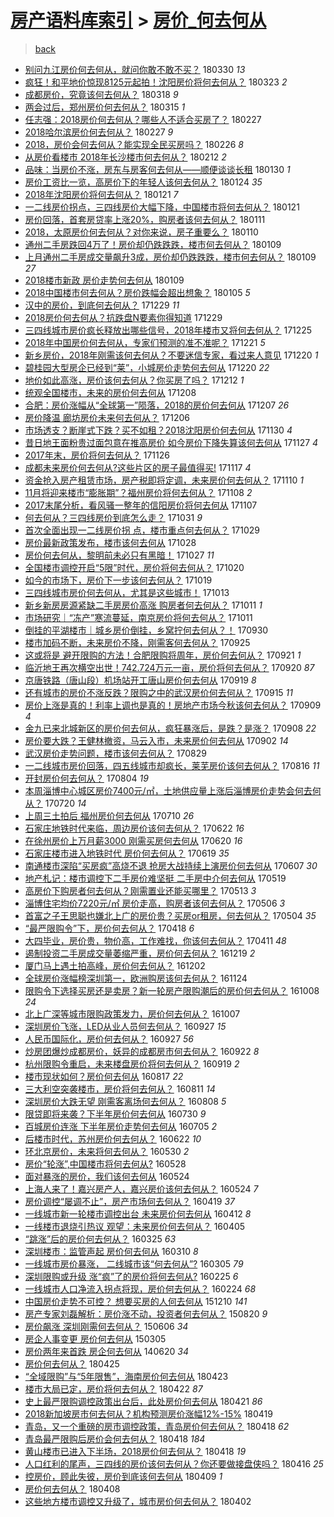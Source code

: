 [房产语料库索引](../../README.md)  > [房价_何去何从](房价_何去何从.md)
====
> [back](../README.md)

- [别问九江房价何去何从，就问你敢不敢不买？](http://jkwz.applinzi.com/ittc/7086287663160362000.html#%E5%88%AB%E9%97%AE%E4%B9%9D%E6%B1%9F%E6%88%BF%E4%BB%B7%E4%BD%95%E5%8E%BB%E4%BD%95%E4%BB%8E%EF%BC%8C%E5%B0%B1%E9%97%AE%E4%BD%A0%E6%95%A2%E4%B8%8D%E6%95%A2%E4%B8%8D%E4%B9%B0%EF%BC%9F) 180330 *13* 
- [疯狂！和平地价惊现8125元起拍！沈阳房价将何去何从？](http://jkwz.applinzi.com/ittc/7083707865414239242.html#%E7%96%AF%E7%8B%82%EF%BC%81%E5%92%8C%E5%B9%B3%E5%9C%B0%E4%BB%B7%E6%83%8A%E7%8E%B08125%E5%85%83%E8%B5%B7%E6%8B%8D%EF%BC%81%E6%B2%88%E9%98%B3%E6%88%BF%E4%BB%B7%E5%B0%86%E4%BD%95%E5%8E%BB%E4%BD%95%E4%BB%8E%EF%BC%9F) 180323 *2* 
- [成都房价，究竟该何去何从？](http://jkwz.applinzi.com/ittc/7081918301276210187.html#%E6%88%90%E9%83%BD%E6%88%BF%E4%BB%B7%EF%BC%8C%E7%A9%B6%E7%AB%9F%E8%AF%A5%E4%BD%95%E5%8E%BB%E4%BD%95%E4%BB%8E%EF%BC%9F) 180318 *9* 
- [两会过后，郑州房价何去何从？](http://jkwz.applinzi.com/ittc/7080848287584486417.html#%E4%B8%A4%E4%BC%9A%E8%BF%87%E5%90%8E%EF%BC%8C%E9%83%91%E5%B7%9E%E6%88%BF%E4%BB%B7%E4%BD%95%E5%8E%BB%E4%BD%95%E4%BB%8E%EF%BC%9F) 180315 *1* 
- [任志强：2018房价何去何从？哪些人不适合买房了？](http://jkwz.applinzi.com/ittc/7074793104924476427.html#%E4%BB%BB%E5%BF%97%E5%BC%BA%EF%BC%9A2018%E6%88%BF%E4%BB%B7%E4%BD%95%E5%8E%BB%E4%BD%95%E4%BB%8E%EF%BC%9F%E5%93%AA%E4%BA%9B%E4%BA%BA%E4%B8%8D%E9%80%82%E5%90%88%E4%B9%B0%E6%88%BF%E4%BA%86%EF%BC%9F) 180227  
- [2018哈尔滨房价何去何从？](http://jkwz.applinzi.com/ittc/7074701751481795590.html#2018%E5%93%88%E5%B0%94%E6%BB%A8%E6%88%BF%E4%BB%B7%E4%BD%95%E5%8E%BB%E4%BD%95%E4%BB%8E%EF%BC%9F) 180227 *9* 
- [2018，房价会何去何从？能实现全民买房吗？](http://jkwz.applinzi.com/ittc/7074301446340477963.html#2018%EF%BC%8C%E6%88%BF%E4%BB%B7%E4%BC%9A%E4%BD%95%E5%8E%BB%E4%BD%95%E4%BB%8E%EF%BC%9F%E8%83%BD%E5%AE%9E%E7%8E%B0%E5%85%A8%E6%B0%91%E4%B9%B0%E6%88%BF%E5%90%97%EF%BC%9F) 180226 *8* 
- [从房价看楼市 2018年长沙楼市何去何从？](http://jkwz.applinzi.com/ittc/7069249874900288529.html#%E4%BB%8E%E6%88%BF%E4%BB%B7%E7%9C%8B%E6%A5%BC%E5%B8%82+2018%E5%B9%B4%E9%95%BF%E6%B2%99%E6%A5%BC%E5%B8%82%E4%BD%95%E5%8E%BB%E4%BD%95%E4%BB%8E%EF%BC%9F) 180212 *2* 
- [品味：当房价不涨，房东与房客何去何从——顺便谈谈长租](http://jkwz.applinzi.com/ittc/7064280493594248208.html#%E5%93%81%E5%91%B3%EF%BC%9A%E5%BD%93%E6%88%BF%E4%BB%B7%E4%B8%8D%E6%B6%A8%EF%BC%8C%E6%88%BF%E4%B8%9C%E4%B8%8E%E6%88%BF%E5%AE%A2%E4%BD%95%E5%8E%BB%E4%BD%95%E4%BB%8E%E2%80%94%E2%80%94%E9%A1%BA%E4%BE%BF%E8%B0%88%E8%B0%88%E9%95%BF%E7%A7%9F) 180130 *1* 
- [房价工资比一览，高房价下的年轻人该何去何从？](http://jkwz.applinzi.com/ittc/7062201372038923281.html#%E6%88%BF%E4%BB%B7%E5%B7%A5%E8%B5%84%E6%AF%94%E4%B8%80%E8%A7%88%EF%BC%8C%E9%AB%98%E6%88%BF%E4%BB%B7%E4%B8%8B%E7%9A%84%E5%B9%B4%E8%BD%BB%E4%BA%BA%E8%AF%A5%E4%BD%95%E5%8E%BB%E4%BD%95%E4%BB%8E%EF%BC%9F) 180124 *35* 
- [2018年沈阳房价将何去何从？](http://jkwz.applinzi.com/ittc/7061046979046409222.html#2018%E5%B9%B4%E6%B2%88%E9%98%B3%E6%88%BF%E4%BB%B7%E5%B0%86%E4%BD%95%E5%8E%BB%E4%BD%95%E4%BB%8E%EF%BC%9F) 180121 *7* 
- [一二线房价拐点，三四线房价大幅下降，中国楼市将何去何从？](http://jkwz.applinzi.com/ittc/7060966189323256838.html#%E4%B8%80%E4%BA%8C%E7%BA%BF%E6%88%BF%E4%BB%B7%E6%8B%90%E7%82%B9%EF%BC%8C%E4%B8%89%E5%9B%9B%E7%BA%BF%E6%88%BF%E4%BB%B7%E5%A4%A7%E5%B9%85%E4%B8%8B%E9%99%8D%EF%BC%8C%E4%B8%AD%E5%9B%BD%E6%A5%BC%E5%B8%82%E5%B0%86%E4%BD%95%E5%8E%BB%E4%BD%95%E4%BB%8E%EF%BC%9F) 180121  
- [房价回落，首套房贷率上涨20%，购房者该何去何从？](http://jkwz.applinzi.com/ittc/7056921836611175435.html#%E6%88%BF%E4%BB%B7%E5%9B%9E%E8%90%BD%EF%BC%8C%E9%A6%96%E5%A5%97%E6%88%BF%E8%B4%B7%E7%8E%87%E4%B8%8A%E6%B6%A820%25%EF%BC%8C%E8%B4%AD%E6%88%BF%E8%80%85%E8%AF%A5%E4%BD%95%E5%8E%BB%E4%BD%95%E4%BB%8E%EF%BC%9F) 180111  
- [2018，太原房价何去何从？对你来说，房子重要么？](http://jkwz.applinzi.com/ittc/7056990311551599622.html#2018%EF%BC%8C%E5%A4%AA%E5%8E%9F%E6%88%BF%E4%BB%B7%E4%BD%95%E5%8E%BB%E4%BD%95%E4%BB%8E%EF%BC%9F%E5%AF%B9%E4%BD%A0%E6%9D%A5%E8%AF%B4%EF%BC%8C%E6%88%BF%E5%AD%90%E9%87%8D%E8%A6%81%E4%B9%88%EF%BC%9F) 180110  
- [通州二手房跌回4万了！房价却仍跌跌跌，楼市何去何从？](http://jkwz.applinzi.com/ittc/7056630731172742151.html#%E9%80%9A%E5%B7%9E%E4%BA%8C%E6%89%8B%E6%88%BF%E8%B7%8C%E5%9B%9E4%E4%B8%87%E4%BA%86%EF%BC%81%E6%88%BF%E4%BB%B7%E5%8D%B4%E4%BB%8D%E8%B7%8C%E8%B7%8C%E8%B7%8C%EF%BC%8C%E6%A5%BC%E5%B8%82%E4%BD%95%E5%8E%BB%E4%BD%95%E4%BB%8E%EF%BC%9F) 180109  
- [上月通州二手房成交量飙升3成，房价却仍跌跌跌，楼市何去何从？](http://jkwz.applinzi.com/ittc/7056522237727736843.html#%E4%B8%8A%E6%9C%88%E9%80%9A%E5%B7%9E%E4%BA%8C%E6%89%8B%E6%88%BF%E6%88%90%E4%BA%A4%E9%87%8F%E9%A3%99%E5%8D%873%E6%88%90%EF%BC%8C%E6%88%BF%E4%BB%B7%E5%8D%B4%E4%BB%8D%E8%B7%8C%E8%B7%8C%E8%B7%8C%EF%BC%8C%E6%A5%BC%E5%B8%82%E4%BD%95%E5%8E%BB%E4%BD%95%E4%BB%8E%EF%BC%9F) 180109 *27* 
- [2018楼市新政 房价走势何去何从](http://jkwz.applinzi.com/ittc/7056514349881885702.html#2018%E6%A5%BC%E5%B8%82%E6%96%B0%E6%94%BF+%E6%88%BF%E4%BB%B7%E8%B5%B0%E5%8A%BF%E4%BD%95%E5%8E%BB%E4%BD%95%E4%BB%8E) 180109  
- [2018中国楼市何去何从？房价跌幅会超出想象？](http://jkwz.applinzi.com/ittc/7055088564377748491.html#2018%E4%B8%AD%E5%9B%BD%E6%A5%BC%E5%B8%82%E4%BD%95%E5%8E%BB%E4%BD%95%E4%BB%8E%EF%BC%9F%E6%88%BF%E4%BB%B7%E8%B7%8C%E5%B9%85%E4%BC%9A%E8%B6%85%E5%87%BA%E6%83%B3%E8%B1%A1%EF%BC%9F) 180105 *5* 
- [汉中的房价，到底何去何从？](http://jkwz.applinzi.com/ittc/7052547071427478544.html#%E6%B1%89%E4%B8%AD%E7%9A%84%E6%88%BF%E4%BB%B7%EF%BC%8C%E5%88%B0%E5%BA%95%E4%BD%95%E5%8E%BB%E4%BD%95%E4%BB%8E%EF%BC%9F) 171229 *11* 
- [2018房价何去何从？抗跌盘N要素你得知道](http://jkwz.applinzi.com/ittc/7052535124996916240.html#2018%E6%88%BF%E4%BB%B7%E4%BD%95%E5%8E%BB%E4%BD%95%E4%BB%8E%EF%BC%9F%E6%8A%97%E8%B7%8C%E7%9B%98N%E8%A6%81%E7%B4%A0%E4%BD%A0%E5%BE%97%E7%9F%A5%E9%81%93) 171229  
- [三四线城市房价疯长释放出哪些信号，2018年楼市又将何去何从？](http://jkwz.applinzi.com/ittc/7051123553456358417.html#%E4%B8%89%E5%9B%9B%E7%BA%BF%E5%9F%8E%E5%B8%82%E6%88%BF%E4%BB%B7%E7%96%AF%E9%95%BF%E9%87%8A%E6%94%BE%E5%87%BA%E5%93%AA%E4%BA%9B%E4%BF%A1%E5%8F%B7%EF%BC%8C2018%E5%B9%B4%E6%A5%BC%E5%B8%82%E5%8F%88%E5%B0%86%E4%BD%95%E5%8E%BB%E4%BD%95%E4%BB%8E%EF%BC%9F) 171225  
- [2018年中国房价何去何从，专家们预测的准不准呢？](http://jkwz.applinzi.com/ittc/7049633452813452304.html#2018%E5%B9%B4%E4%B8%AD%E5%9B%BD%E6%88%BF%E4%BB%B7%E4%BD%95%E5%8E%BB%E4%BD%95%E4%BB%8E%EF%BC%8C%E4%B8%93%E5%AE%B6%E4%BB%AC%E9%A2%84%E6%B5%8B%E7%9A%84%E5%87%86%E4%B8%8D%E5%87%86%E5%91%A2%EF%BC%9F) 171221 *5* 
- [新乡房价，2018年刚需该何去何从？不要迷信专家，看过来人意见](http://jkwz.applinzi.com/ittc/7049194103143662608.html#%E6%96%B0%E4%B9%A1%E6%88%BF%E4%BB%B7%EF%BC%8C2018%E5%B9%B4%E5%88%9A%E9%9C%80%E8%AF%A5%E4%BD%95%E5%8E%BB%E4%BD%95%E4%BB%8E%EF%BC%9F%E4%B8%8D%E8%A6%81%E8%BF%B7%E4%BF%A1%E4%B8%93%E5%AE%B6%EF%BC%8C%E7%9C%8B%E8%BF%87%E6%9D%A5%E4%BA%BA%E6%84%8F%E8%A7%81) 171220 *1* 
- [碧桂园大型房企已经到“莱”，小城房价走势何去何从](http://jkwz.applinzi.com/ittc/7049069646882276369.html#%E7%A2%A7%E6%A1%82%E5%9B%AD%E5%A4%A7%E5%9E%8B%E6%88%BF%E4%BC%81%E5%B7%B2%E7%BB%8F%E5%88%B0%E2%80%9C%E8%8E%B1%E2%80%9D%EF%BC%8C%E5%B0%8F%E5%9F%8E%E6%88%BF%E4%BB%B7%E8%B5%B0%E5%8A%BF%E4%BD%95%E5%8E%BB%E4%BD%95%E4%BB%8E) 171220 *22* 
- [地价如此高涨，房价该何去何从？你买房了吗？](http://jkwz.applinzi.com/ittc/7046151708562949136.html#%E5%9C%B0%E4%BB%B7%E5%A6%82%E6%AD%A4%E9%AB%98%E6%B6%A8%EF%BC%8C%E6%88%BF%E4%BB%B7%E8%AF%A5%E4%BD%95%E5%8E%BB%E4%BD%95%E4%BB%8E%EF%BC%9F%E4%BD%A0%E4%B9%B0%E6%88%BF%E4%BA%86%E5%90%97%EF%BC%9F) 171212 *1* 
- [统观全国楼市，未来的房价何去何从](http://jkwz.applinzi.com/ittc/7044636411062387729.html#%E7%BB%9F%E8%A7%82%E5%85%A8%E5%9B%BD%E6%A5%BC%E5%B8%82%EF%BC%8C%E6%9C%AA%E6%9D%A5%E7%9A%84%E6%88%BF%E4%BB%B7%E4%BD%95%E5%8E%BB%E4%BD%95%E4%BB%8E) 171208  
- [合肥：房价涨幅从“全球第一”陨落，2018的房价何去何从](http://jkwz.applinzi.com/ittc/7044338206902846480.html#%E5%90%88%E8%82%A5%EF%BC%9A%E6%88%BF%E4%BB%B7%E6%B6%A8%E5%B9%85%E4%BB%8E%E2%80%9C%E5%85%A8%E7%90%83%E7%AC%AC%E4%B8%80%E2%80%9D%E9%99%A8%E8%90%BD%EF%BC%8C2018%E7%9A%84%E6%88%BF%E4%BB%B7%E4%BD%95%E5%8E%BB%E4%BD%95%E4%BB%8E) 171207 *26* 
- [房价降温  廊坊房价未来何去何从？](http://jkwz.applinzi.com/ittc/7043917343279809553.html#%E6%88%BF%E4%BB%B7%E9%99%8D%E6%B8%A9++%E5%BB%8A%E5%9D%8A%E6%88%BF%E4%BB%B7%E6%9C%AA%E6%9D%A5%E4%BD%95%E5%8E%BB%E4%BD%95%E4%BB%8E%EF%BC%9F) 171206  
- [市场透支？断崖式下跌？买不如租？2018沈阳房价何去何从](http://jkwz.applinzi.com/ittc/7041654623612437520.html#%E5%B8%82%E5%9C%BA%E9%80%8F%E6%94%AF%EF%BC%9F%E6%96%AD%E5%B4%96%E5%BC%8F%E4%B8%8B%E8%B7%8C%EF%BC%9F%E4%B9%B0%E4%B8%8D%E5%A6%82%E7%A7%9F%EF%BC%9F2018%E6%B2%88%E9%98%B3%E6%88%BF%E4%BB%B7%E4%BD%95%E5%8E%BB%E4%BD%95%E4%BB%8E) 171130 *4* 
- [昔日地王面粉贵过面包意在推高房价 如今房价下降失算该何去何从](http://jkwz.applinzi.com/ittc/7040680835190096913.html#%E6%98%94%E6%97%A5%E5%9C%B0%E7%8E%8B%E9%9D%A2%E7%B2%89%E8%B4%B5%E8%BF%87%E9%9D%A2%E5%8C%85%E6%84%8F%E5%9C%A8%E6%8E%A8%E9%AB%98%E6%88%BF%E4%BB%B7+%E5%A6%82%E4%BB%8A%E6%88%BF%E4%BB%B7%E4%B8%8B%E9%99%8D%E5%A4%B1%E7%AE%97%E8%AF%A5%E4%BD%95%E5%8E%BB%E4%BD%95%E4%BB%8E) 171127 *4* 
- [2017年末，房价将何去何从？](http://jkwz.applinzi.com/ittc/7040322453602042897.html#2017%E5%B9%B4%E6%9C%AB%EF%BC%8C%E6%88%BF%E4%BB%B7%E5%B0%86%E4%BD%95%E5%8E%BB%E4%BD%95%E4%BB%8E%EF%BC%9F) 171126  
- [成都未来房价何去何从?这些片区的房子最值得买!](http://jkwz.applinzi.com/ittc/7036894807836853265.html#%E6%88%90%E9%83%BD%E6%9C%AA%E6%9D%A5%E6%88%BF%E4%BB%B7%E4%BD%95%E5%8E%BB%E4%BD%95%E4%BB%8E%3F%E8%BF%99%E4%BA%9B%E7%89%87%E5%8C%BA%E7%9A%84%E6%88%BF%E5%AD%90%E6%9C%80%E5%80%BC%E5%BE%97%E4%B9%B0%21) 171117 *4* 
- [资金抢入房产租赁市场，房产税即将定调，未来房价何去何从？](http://jkwz.applinzi.com/ittc/7034348239963292689.html#%E8%B5%84%E9%87%91%E6%8A%A2%E5%85%A5%E6%88%BF%E4%BA%A7%E7%A7%9F%E8%B5%81%E5%B8%82%E5%9C%BA%EF%BC%8C%E6%88%BF%E4%BA%A7%E7%A8%8E%E5%8D%B3%E5%B0%86%E5%AE%9A%E8%B0%83%EF%BC%8C%E6%9C%AA%E6%9D%A5%E6%88%BF%E4%BB%B7%E4%BD%95%E5%8E%BB%E4%BD%95%E4%BB%8E%EF%BC%9F) 171110 *1* 
- [11月将迎来楼市“膨胀期”？福州房价将何去何从？](http://jkwz.applinzi.com/ittc/7033614711067771920.html#11%E6%9C%88%E5%B0%86%E8%BF%8E%E6%9D%A5%E6%A5%BC%E5%B8%82%E2%80%9C%E8%86%A8%E8%83%80%E6%9C%9F%E2%80%9D%EF%BC%9F%E7%A6%8F%E5%B7%9E%E6%88%BF%E4%BB%B7%E5%B0%86%E4%BD%95%E5%8E%BB%E4%BD%95%E4%BB%8E%EF%BC%9F) 171108 *2* 
- [2017末尾分析，看风骚一整年的信阳房价将何去何从](http://jkwz.applinzi.com/ittc/7032888411600454672.html#2017%E6%9C%AB%E5%B0%BE%E5%88%86%E6%9E%90%EF%BC%8C%E7%9C%8B%E9%A3%8E%E9%AA%9A%E4%B8%80%E6%95%B4%E5%B9%B4%E7%9A%84%E4%BF%A1%E9%98%B3%E6%88%BF%E4%BB%B7%E5%B0%86%E4%BD%95%E5%8E%BB%E4%BD%95%E4%BB%8E) 171107  
- [何去何从？三四线房价到底怎么走？](http://jkwz.applinzi.com/ittc/7030576175754249233.html#%E4%BD%95%E5%8E%BB%E4%BD%95%E4%BB%8E%EF%BC%9F%E4%B8%89%E5%9B%9B%E7%BA%BF%E6%88%BF%E4%BB%B7%E5%88%B0%E5%BA%95%E6%80%8E%E4%B9%88%E8%B5%B0%EF%BC%9F) 171031 *9* 
- [首次全面出现一二线房价拐 点，楼市重点何去何从？](http://jkwz.applinzi.com/ittc/7029497412039738384.html#%E9%A6%96%E6%AC%A1%E5%85%A8%E9%9D%A2%E5%87%BA%E7%8E%B0%E4%B8%80%E4%BA%8C%E7%BA%BF%E6%88%BF%E4%BB%B7%E6%8B%90+%E7%82%B9%EF%BC%8C%E6%A5%BC%E5%B8%82%E9%87%8D%E7%82%B9%E4%BD%95%E5%8E%BB%E4%BD%95%E4%BB%8E%EF%BC%9F) 171029  
- [房价最新政策发布，楼市该何去何从](http://jkwz.applinzi.com/ittc/7027949321746646032.html#%E6%88%BF%E4%BB%B7%E6%9C%80%E6%96%B0%E6%94%BF%E7%AD%96%E5%8F%91%E5%B8%83%EF%BC%8C%E6%A5%BC%E5%B8%82%E8%AF%A5%E4%BD%95%E5%8E%BB%E4%BD%95%E4%BB%8E) 171028  
- [房价何去何从，黎明前未必只有黑暗！](http://jkwz.applinzi.com/ittc/7028826446917796880.html#%E6%88%BF%E4%BB%B7%E4%BD%95%E5%8E%BB%E4%BD%95%E4%BB%8E%EF%BC%8C%E9%BB%8E%E6%98%8E%E5%89%8D%E6%9C%AA%E5%BF%85%E5%8F%AA%E6%9C%89%E9%BB%91%E6%9A%97%EF%BC%81) 171027 *11* 
- [全国楼市调控开启“5限”时代，房价将何去何从？](http://jkwz.applinzi.com/ittc/7026511650620965904.html#%E5%85%A8%E5%9B%BD%E6%A5%BC%E5%B8%82%E8%B0%83%E6%8E%A7%E5%BC%80%E5%90%AF%E2%80%9C5%E9%99%90%E2%80%9D%E6%97%B6%E4%BB%A3%EF%BC%8C%E6%88%BF%E4%BB%B7%E5%B0%86%E4%BD%95%E5%8E%BB%E4%BD%95%E4%BB%8E%EF%BC%9F) 171020  
- [如今的市场下，房价下一步该何去何从？](http://jkwz.applinzi.com/ittc/7026148155039679504.html#%E5%A6%82%E4%BB%8A%E7%9A%84%E5%B8%82%E5%9C%BA%E4%B8%8B%EF%BC%8C%E6%88%BF%E4%BB%B7%E4%B8%8B%E4%B8%80%E6%AD%A5%E8%AF%A5%E4%BD%95%E5%8E%BB%E4%BD%95%E4%BB%8E%EF%BC%9F) 171019  
- [三四线城市房价何去何从，尤其是这些城市！](http://jkwz.applinzi.com/ittc/7023924893681452048.html#%E4%B8%89%E5%9B%9B%E7%BA%BF%E5%9F%8E%E5%B8%82%E6%88%BF%E4%BB%B7%E4%BD%95%E5%8E%BB%E4%BD%95%E4%BB%8E%EF%BC%8C%E5%B0%A4%E5%85%B6%E6%98%AF%E8%BF%99%E4%BA%9B%E5%9F%8E%E5%B8%82%EF%BC%81) 171013  
- [新乡新房房源紧缺二手房房价高涨 购房者何去何从？](http://jkwz.applinzi.com/ittc/7023181097452700689.html#%E6%96%B0%E4%B9%A1%E6%96%B0%E6%88%BF%E6%88%BF%E6%BA%90%E7%B4%A7%E7%BC%BA%E4%BA%8C%E6%89%8B%E6%88%BF%E6%88%BF%E4%BB%B7%E9%AB%98%E6%B6%A8+%E8%B4%AD%E6%88%BF%E8%80%85%E4%BD%95%E5%8E%BB%E4%BD%95%E4%BB%8E%EF%BC%9F) 171011 *1* 
- [市场研究｜“冻产”寒流蔓延，南京房价将何去何从？](http://jkwz.applinzi.com/ittc/7023124315950810129.html#%E5%B8%82%E5%9C%BA%E7%A0%94%E7%A9%B6%EF%BD%9C%E2%80%9C%E5%86%BB%E4%BA%A7%E2%80%9D%E5%AF%92%E6%B5%81%E8%94%93%E5%BB%B6%EF%BC%8C%E5%8D%97%E4%BA%AC%E6%88%BF%E4%BB%B7%E5%B0%86%E4%BD%95%E5%8E%BB%E4%BD%95%E4%BB%8E%EF%BC%9F) 171011  
- [倒挂的平湖楼市｜城乡房价倒挂，乡窝拧何去何从？！](http://jkwz.applinzi.com/ittc/7018791003736245265.html#%E5%80%92%E6%8C%82%E7%9A%84%E5%B9%B3%E6%B9%96%E6%A5%BC%E5%B8%82%EF%BD%9C%E5%9F%8E%E4%B9%A1%E6%88%BF%E4%BB%B7%E5%80%92%E6%8C%82%EF%BC%8C%E4%B9%A1%E7%AA%9D%E6%8B%A7%E4%BD%95%E5%8E%BB%E4%BD%95%E4%BB%8E%EF%BC%9F%EF%BC%81) 170930  
- [楼市加码不断，未来房价不降，刚需客何去何从？](http://jkwz.applinzi.com/ittc/7017256917544731665.html#%E6%A5%BC%E5%B8%82%E5%8A%A0%E7%A0%81%E4%B8%8D%E6%96%AD%EF%BC%8C%E6%9C%AA%E6%9D%A5%E6%88%BF%E4%BB%B7%E4%B8%8D%E9%99%8D%EF%BC%8C%E5%88%9A%E9%9C%80%E5%AE%A2%E4%BD%95%E5%8E%BB%E4%BD%95%E4%BB%8E%EF%BC%9F) 170925  
- [这或将是 避开限购的方法！合肥限购将周年，房价何去何从？](http://jkwz.applinzi.com/ittc/7015819186025268240.html#%E8%BF%99%E6%88%96%E5%B0%86%E6%98%AF+%E9%81%BF%E5%BC%80%E9%99%90%E8%B4%AD%E7%9A%84%E6%96%B9%E6%B3%95%EF%BC%81%E5%90%88%E8%82%A5%E9%99%90%E8%B4%AD%E5%B0%86%E5%91%A8%E5%B9%B4%EF%BC%8C%E6%88%BF%E4%BB%B7%E4%BD%95%E5%8E%BB%E4%BD%95%E4%BB%8E%EF%BC%9F) 170921 *1* 
- [临沂地王再次横空出世！742.724万元一亩，房价将何去何从？](http://jkwz.applinzi.com/ittc/7015132946330289169.html#%E4%B8%B4%E6%B2%82%E5%9C%B0%E7%8E%8B%E5%86%8D%E6%AC%A1%E6%A8%AA%E7%A9%BA%E5%87%BA%E4%B8%96%EF%BC%81742.724%E4%B8%87%E5%85%83%E4%B8%80%E4%BA%A9%EF%BC%8C%E6%88%BF%E4%BB%B7%E5%B0%86%E4%BD%95%E5%8E%BB%E4%BD%95%E4%BB%8E%EF%BC%9F) 170920 *87* 
- [京唐铁路（唐山段）机场站开工唐山房价何去何从](http://jkwz.applinzi.com/ittc/7015093883355268113.html#%E4%BA%AC%E5%94%90%E9%93%81%E8%B7%AF%EF%BC%88%E5%94%90%E5%B1%B1%E6%AE%B5%EF%BC%89%E6%9C%BA%E5%9C%BA%E7%AB%99%E5%BC%80%E5%B7%A5%E5%94%90%E5%B1%B1%E6%88%BF%E4%BB%B7%E4%BD%95%E5%8E%BB%E4%BD%95%E4%BB%8E) 170919 *8* 
- [还有城市的房价不涨反跌？限购之中的武汉房价何去何从？](http://jkwz.applinzi.com/ittc/7012479969807303696.html#%E8%BF%98%E6%9C%89%E5%9F%8E%E5%B8%82%E7%9A%84%E6%88%BF%E4%BB%B7%E4%B8%8D%E6%B6%A8%E5%8F%8D%E8%B7%8C%EF%BC%9F%E9%99%90%E8%B4%AD%E4%B9%8B%E4%B8%AD%E7%9A%84%E6%AD%A6%E6%B1%89%E6%88%BF%E4%BB%B7%E4%BD%95%E5%8E%BB%E4%BD%95%E4%BB%8E%EF%BC%9F) 170915 *11* 
- [房价上涨是真的！利率上调也是真的！房地产市场今秋该何去何从？](http://jkwz.applinzi.com/ittc/7011225505360266000.html#%E6%88%BF%E4%BB%B7%E4%B8%8A%E6%B6%A8%E6%98%AF%E7%9C%9F%E7%9A%84%EF%BC%81%E5%88%A9%E7%8E%87%E4%B8%8A%E8%B0%83%E4%B9%9F%E6%98%AF%E7%9C%9F%E7%9A%84%EF%BC%81%E6%88%BF%E5%9C%B0%E4%BA%A7%E5%B8%82%E5%9C%BA%E4%BB%8A%E7%A7%8B%E8%AF%A5%E4%BD%95%E5%8E%BB%E4%BD%95%E4%BB%8E%EF%BC%9F) 170909 *4* 
- [金九已来北城新区的房价何去何从，疯狂暴涨后，是跌？是涨？](http://jkwz.applinzi.com/ittc/7011010227737199633.html#%E9%87%91%E4%B9%9D%E5%B7%B2%E6%9D%A5%E5%8C%97%E5%9F%8E%E6%96%B0%E5%8C%BA%E7%9A%84%E6%88%BF%E4%BB%B7%E4%BD%95%E5%8E%BB%E4%BD%95%E4%BB%8E%EF%BC%8C%E7%96%AF%E7%8B%82%E6%9A%B4%E6%B6%A8%E5%90%8E%EF%BC%8C%E6%98%AF%E8%B7%8C%EF%BC%9F%E6%98%AF%E6%B6%A8%EF%BC%9F) 170908 *22* 
- [房价要大跌？王健林撤资，马云入市，未来房价何去何从](http://jkwz.applinzi.com/ittc/7008717438517249040.html#%E6%88%BF%E4%BB%B7%E8%A6%81%E5%A4%A7%E8%B7%8C%EF%BC%9F%E7%8E%8B%E5%81%A5%E6%9E%97%E6%92%A4%E8%B5%84%EF%BC%8C%E9%A9%AC%E4%BA%91%E5%85%A5%E5%B8%82%EF%BC%8C%E6%9C%AA%E6%9D%A5%E6%88%BF%E4%BB%B7%E4%BD%95%E5%8E%BB%E4%BD%95%E4%BB%8E) 170902 *14* 
- [武汉房价走势问题，楼市该何去何从？](http://jkwz.applinzi.com/ittc/7007191232663782417.html#%E6%AD%A6%E6%B1%89%E6%88%BF%E4%BB%B7%E8%B5%B0%E5%8A%BF%E9%97%AE%E9%A2%98%EF%BC%8C%E6%A5%BC%E5%B8%82%E8%AF%A5%E4%BD%95%E5%8E%BB%E4%BD%95%E4%BB%8E%EF%BC%9F) 170829  
- [一二线城市房价回落，四五线城市却疯长，莱芜房价该何去何从？](http://jkwz.applinzi.com/ittc/7002441189918508048.html#%E4%B8%80%E4%BA%8C%E7%BA%BF%E5%9F%8E%E5%B8%82%E6%88%BF%E4%BB%B7%E5%9B%9E%E8%90%BD%EF%BC%8C%E5%9B%9B%E4%BA%94%E7%BA%BF%E5%9F%8E%E5%B8%82%E5%8D%B4%E7%96%AF%E9%95%BF%EF%BC%8C%E8%8E%B1%E8%8A%9C%E6%88%BF%E4%BB%B7%E8%AF%A5%E4%BD%95%E5%8E%BB%E4%BD%95%E4%BB%8E%EF%BC%9F) 170816 *11* 
- [开封房价何去何从？](http://jkwz.applinzi.com/ittc/6997927206058460177.html#%E5%BC%80%E5%B0%81%E6%88%BF%E4%BB%B7%E4%BD%95%E5%8E%BB%E4%BD%95%E4%BB%8E%EF%BC%9F) 170804 *19* 
- [本周淄博中心城区房价7400元/㎡，土地供应量上涨后淄博房价走势会何去何从？](http://jkwz.applinzi.com/ittc/6992440570323403792.html#%E6%9C%AC%E5%91%A8%E6%B7%84%E5%8D%9A%E4%B8%AD%E5%BF%83%E5%9F%8E%E5%8C%BA%E6%88%BF%E4%BB%B77400%E5%85%83%2F%E3%8E%A1%EF%BC%8C%E5%9C%9F%E5%9C%B0%E4%BE%9B%E5%BA%94%E9%87%8F%E4%B8%8A%E6%B6%A8%E5%90%8E%E6%B7%84%E5%8D%9A%E6%88%BF%E4%BB%B7%E8%B5%B0%E5%8A%BF%E4%BC%9A%E4%BD%95%E5%8E%BB%E4%BD%95%E4%BB%8E%EF%BC%9F) 170720 *14* 
- [上周三土拍后 福州房价何去何从](http://jkwz.applinzi.com/ittc/6988460910937900048.html#%E4%B8%8A%E5%91%A8%E4%B8%89%E5%9C%9F%E6%8B%8D%E5%90%8E+%E7%A6%8F%E5%B7%9E%E6%88%BF%E4%BB%B7%E4%BD%95%E5%8E%BB%E4%BD%95%E4%BB%8E) 170710 *26* 
- [石家庄地铁时代来临，周边房价该何去何从？](http://jkwz.applinzi.com/ittc/6981920379151844357.html#%E7%9F%B3%E5%AE%B6%E5%BA%84%E5%9C%B0%E9%93%81%E6%97%B6%E4%BB%A3%E6%9D%A5%E4%B8%B4%EF%BC%8C%E5%91%A8%E8%BE%B9%E6%88%BF%E4%BB%B7%E8%AF%A5%E4%BD%95%E5%8E%BB%E4%BD%95%E4%BB%8E%EF%BC%9F) 170622 *16* 
- [在徐州房价上万月薪3000 刚需买房何去何从](http://jkwz.applinzi.com/ittc/6981212073110275077.html#%E5%9C%A8%E5%BE%90%E5%B7%9E%E6%88%BF%E4%BB%B7%E4%B8%8A%E4%B8%87%E6%9C%88%E8%96%AA3000+%E5%88%9A%E9%9C%80%E4%B9%B0%E6%88%BF%E4%BD%95%E5%8E%BB%E4%BD%95%E4%BB%8E) 170620 *16* 
- [石家庄楼市进入地铁时代 房价何去何从？](http://jkwz.applinzi.com/ittc/6980826685908714500.html#%E7%9F%B3%E5%AE%B6%E5%BA%84%E6%A5%BC%E5%B8%82%E8%BF%9B%E5%85%A5%E5%9C%B0%E9%93%81%E6%97%B6%E4%BB%A3+%E6%88%BF%E4%BB%B7%E4%BD%95%E5%8E%BB%E4%BD%95%E4%BB%8E%EF%BC%9F) 170619 *35* 
- [南通楼市深陷“买房疯”高烧不退 抢房大战持续上演房价何去何从](http://jkwz.applinzi.com/ittc/6976470583356163076.html#%E5%8D%97%E9%80%9A%E6%A5%BC%E5%B8%82%E6%B7%B1%E9%99%B7%E2%80%9C%E4%B9%B0%E6%88%BF%E7%96%AF%E2%80%9D%E9%AB%98%E7%83%A7%E4%B8%8D%E9%80%80+%E6%8A%A2%E6%88%BF%E5%A4%A7%E6%88%98%E6%8C%81%E7%BB%AD%E4%B8%8A%E6%BC%94%E6%88%BF%E4%BB%B7%E4%BD%95%E5%8E%BB%E4%BD%95%E4%BB%8E) 170607 *30* 
- [地产札记：楼市调控下二手房价难坚挺 二手房中介何去何从](http://jkwz.applinzi.com/ittc/6969338689929872388.html#%E5%9C%B0%E4%BA%A7%E6%9C%AD%E8%AE%B0%EF%BC%9A%E6%A5%BC%E5%B8%82%E8%B0%83%E6%8E%A7%E4%B8%8B%E4%BA%8C%E6%89%8B%E6%88%BF%E4%BB%B7%E9%9A%BE%E5%9D%9A%E6%8C%BA+%E4%BA%8C%E6%89%8B%E6%88%BF%E4%B8%AD%E4%BB%8B%E4%BD%95%E5%8E%BB%E4%BD%95%E4%BB%8E) 170519  
- [高房价下购房者何去何从？刚需置业还能买哪里？](http://jkwz.applinzi.com/ittc/6967046868637844484.html#%E9%AB%98%E6%88%BF%E4%BB%B7%E4%B8%8B%E8%B4%AD%E6%88%BF%E8%80%85%E4%BD%95%E5%8E%BB%E4%BD%95%E4%BB%8E%EF%BC%9F%E5%88%9A%E9%9C%80%E7%BD%AE%E4%B8%9A%E8%BF%98%E8%83%BD%E4%B9%B0%E5%93%AA%E9%87%8C%EF%BC%9F) 170513 *3* 
- [淄博住宅均价7220元/㎡ 房价走高，购房者该何去何从？](http://jkwz.applinzi.com/ittc/6964598391865607172.html#%E6%B7%84%E5%8D%9A%E4%BD%8F%E5%AE%85%E5%9D%87%E4%BB%B77220%E5%85%83%2F%E3%8E%A1+%E6%88%BF%E4%BB%B7%E8%B5%B0%E9%AB%98%EF%BC%8C%E8%B4%AD%E6%88%BF%E8%80%85%E8%AF%A5%E4%BD%95%E5%8E%BB%E4%BD%95%E4%BB%8E%EF%BC%9F) 170506 *3* 
- [首富之子王思聪也嫌北上广的房价贵？买房or租房，何去何从？](http://jkwz.applinzi.com/ittc/6963884041857139716.html#%E9%A6%96%E5%AF%8C%E4%B9%8B%E5%AD%90%E7%8E%8B%E6%80%9D%E8%81%AA%E4%B9%9F%E5%AB%8C%E5%8C%97%E4%B8%8A%E5%B9%BF%E7%9A%84%E6%88%BF%E4%BB%B7%E8%B4%B5%EF%BC%9F%E4%B9%B0%E6%88%BFor%E7%A7%9F%E6%88%BF%EF%BC%8C%E4%BD%95%E5%8E%BB%E4%BD%95%E4%BB%8E%EF%BC%9F) 170504 *35* 
- [“最严限购令”下，房价何去何从？](http://jkwz.applinzi.com/ittc/6957923329209009156.html#%E2%80%9C%E6%9C%80%E4%B8%A5%E9%99%90%E8%B4%AD%E4%BB%A4%E2%80%9D%E4%B8%8B%EF%BC%8C%E6%88%BF%E4%BB%B7%E4%BD%95%E5%8E%BB%E4%BD%95%E4%BB%8E%EF%BC%9F) 170418 *6* 
- [大四毕业，房价贵，物价高，工作难找，你该何去何从？](http://jkwz.applinzi.com/ittc/6955188818641683461.html#%E5%A4%A7%E5%9B%9B%E6%AF%95%E4%B8%9A%EF%BC%8C%E6%88%BF%E4%BB%B7%E8%B4%B5%EF%BC%8C%E7%89%A9%E4%BB%B7%E9%AB%98%EF%BC%8C%E5%B7%A5%E4%BD%9C%E9%9A%BE%E6%89%BE%EF%BC%8C%E4%BD%A0%E8%AF%A5%E4%BD%95%E5%8E%BB%E4%BD%95%E4%BB%8E%EF%BC%9F) 170411 *48* 
- [遏制投资二手房成交量萎缩严重，房价何去何从？](http://jkwz.applinzi.com/ittc/6913332062538171397.html#%E9%81%8F%E5%88%B6%E6%8A%95%E8%B5%84%E4%BA%8C%E6%89%8B%E6%88%BF%E6%88%90%E4%BA%A4%E9%87%8F%E8%90%8E%E7%BC%A9%E4%B8%A5%E9%87%8D%EF%BC%8C%E6%88%BF%E4%BB%B7%E4%BD%95%E5%8E%BB%E4%BD%95%E4%BB%8E%EF%BC%9F) 161219 *2* 
- [厦门马上遇土拍高峰，房价何去何从？](http://jkwz.applinzi.com/ittc/6906987702636774404.html#%E5%8E%A6%E9%97%A8%E9%A9%AC%E4%B8%8A%E9%81%87%E5%9C%9F%E6%8B%8D%E9%AB%98%E5%B3%B0%EF%BC%8C%E6%88%BF%E4%BB%B7%E4%BD%95%E5%8E%BB%E4%BD%95%E4%BB%8E%EF%BC%9F) 161202  
- [全球房价涨幅榜深圳第一，欧洲购房该何去何从？](http://jkwz.applinzi.com/ittc/6904112030780228612.html#%E5%85%A8%E7%90%83%E6%88%BF%E4%BB%B7%E6%B6%A8%E5%B9%85%E6%A6%9C%E6%B7%B1%E5%9C%B3%E7%AC%AC%E4%B8%80%EF%BC%8C%E6%AC%A7%E6%B4%B2%E8%B4%AD%E6%88%BF%E8%AF%A5%E4%BD%95%E5%8E%BB%E4%BD%95%E4%BB%8E%EF%BC%9F) 161124  
- [限购令下选择买房还是卖房？新一轮房产限购潮后的房价何去何从？](http://jkwz.applinzi.com/ittc/6886632660687913988.html#%E9%99%90%E8%B4%AD%E4%BB%A4%E4%B8%8B%E9%80%89%E6%8B%A9%E4%B9%B0%E6%88%BF%E8%BF%98%E6%98%AF%E5%8D%96%E6%88%BF%EF%BC%9F%E6%96%B0%E4%B8%80%E8%BD%AE%E6%88%BF%E4%BA%A7%E9%99%90%E8%B4%AD%E6%BD%AE%E5%90%8E%E7%9A%84%E6%88%BF%E4%BB%B7%E4%BD%95%E5%8E%BB%E4%BD%95%E4%BB%8E%EF%BC%9F) 161008 *24* 
- [北上广深等城市限购政策发力，房价何去何从？](http://jkwz.applinzi.com/ittc/6886060406891611141.html#%E5%8C%97%E4%B8%8A%E5%B9%BF%E6%B7%B1%E7%AD%89%E5%9F%8E%E5%B8%82%E9%99%90%E8%B4%AD%E6%94%BF%E7%AD%96%E5%8F%91%E5%8A%9B%EF%BC%8C%E6%88%BF%E4%BB%B7%E4%BD%95%E5%8E%BB%E4%BD%95%E4%BB%8E%EF%BC%9F) 161007  
- [深圳房价飞涨，LED从业人员何去何从？](http://jkwz.applinzi.com/ittc/6882587380682327045.html#%E6%B7%B1%E5%9C%B3%E6%88%BF%E4%BB%B7%E9%A3%9E%E6%B6%A8%EF%BC%8CLED%E4%BB%8E%E4%B8%9A%E4%BA%BA%E5%91%98%E4%BD%95%E5%8E%BB%E4%BD%95%E4%BB%8E%EF%BC%9F) 160927 *15* 
- [人民币国际化，房价何去何从？](http://jkwz.applinzi.com/ittc/6882464608564020229.html#%E4%BA%BA%E6%B0%91%E5%B8%81%E5%9B%BD%E9%99%85%E5%8C%96%EF%BC%8C%E6%88%BF%E4%BB%B7%E4%BD%95%E5%8E%BB%E4%BD%95%E4%BB%8E%EF%BC%9F) 160927 *56* 
- [炒房团爆炒成都房价，妖异的成都房市何去何从？](http://jkwz.applinzi.com/ittc/6880808635625636869.html#%E7%82%92%E6%88%BF%E5%9B%A2%E7%88%86%E7%82%92%E6%88%90%E9%83%BD%E6%88%BF%E4%BB%B7%EF%BC%8C%E5%A6%96%E5%BC%82%E7%9A%84%E6%88%90%E9%83%BD%E6%88%BF%E5%B8%82%E4%BD%95%E5%8E%BB%E4%BD%95%E4%BB%8E%EF%BC%9F) 160922 *8* 
- [杭州限购令重启，未来楼盘房价将何去何从？](http://jkwz.applinzi.com/ittc/6879631761616667652.html#%E6%9D%AD%E5%B7%9E%E9%99%90%E8%B4%AD%E4%BB%A4%E9%87%8D%E5%90%AF%EF%BC%8C%E6%9C%AA%E6%9D%A5%E6%A5%BC%E7%9B%98%E6%88%BF%E4%BB%B7%E5%B0%86%E4%BD%95%E5%8E%BB%E4%BD%95%E4%BB%8E%EF%BC%9F) 160919 *2* 
- [楼市现状如何？房价何去何从](http://jkwz.applinzi.com/ittc/6867320175472411653.html#%E6%A5%BC%E5%B8%82%E7%8E%B0%E7%8A%B6%E5%A6%82%E4%BD%95%EF%BC%9F%E6%88%BF%E4%BB%B7%E4%BD%95%E5%8E%BB%E4%BD%95%E4%BB%8E) 160817 *22* 
- [三大利空突袭楼市，房价将何去何从？](http://jkwz.applinzi.com/ittc/6865156327801881604.html#%E4%B8%89%E5%A4%A7%E5%88%A9%E7%A9%BA%E7%AA%81%E8%A2%AD%E6%A5%BC%E5%B8%82%EF%BC%8C%E6%88%BF%E4%BB%B7%E5%B0%86%E4%BD%95%E5%8E%BB%E4%BD%95%E4%BB%8E%EF%BC%9F) 160811 *14* 
- [深圳房价大跌无望 刚需客离场何去何从？](http://jkwz.applinzi.com/ittc/6864048708861297668.html#%E6%B7%B1%E5%9C%B3%E6%88%BF%E4%BB%B7%E5%A4%A7%E8%B7%8C%E6%97%A0%E6%9C%9B+%E5%88%9A%E9%9C%80%E5%AE%A2%E7%A6%BB%E5%9C%BA%E4%BD%95%E5%8E%BB%E4%BD%95%E4%BB%8E%EF%BC%9F) 160808 *5* 
- [限贷即将来袭？下半年房价何去何从](http://jkwz.applinzi.com/ittc/6860609140224951301.html#%E9%99%90%E8%B4%B7%E5%8D%B3%E5%B0%86%E6%9D%A5%E8%A2%AD%EF%BC%9F%E4%B8%8B%E5%8D%8A%E5%B9%B4%E6%88%BF%E4%BB%B7%E4%BD%95%E5%8E%BB%E4%BD%95%E4%BB%8E) 160730 *9* 
- [百城房价连涨 下半年房价走势何去何从](http://jkwz.applinzi.com/ittc/6851287260531786757.html#%E7%99%BE%E5%9F%8E%E6%88%BF%E4%BB%B7%E8%BF%9E%E6%B6%A8+%E4%B8%8B%E5%8D%8A%E5%B9%B4%E6%88%BF%E4%BB%B7%E8%B5%B0%E5%8A%BF%E4%BD%95%E5%8E%BB%E4%BD%95%E4%BB%8E) 160705 *2* 
- [后楼市时代，苏州房价何去何从？](http://jkwz.applinzi.com/ittc/6846475905362560005.html#%E5%90%8E%E6%A5%BC%E5%B8%82%E6%97%B6%E4%BB%A3%EF%BC%8C%E8%8B%8F%E5%B7%9E%E6%88%BF%E4%BB%B7%E4%BD%95%E5%8E%BB%E4%BD%95%E4%BB%8E%EF%BC%9F) 160622 *10* 
- [环北京房价，未来将何去何从？](http://jkwz.applinzi.com/ittc/6837962372941349892.html#%E7%8E%AF%E5%8C%97%E4%BA%AC%E6%88%BF%E4%BB%B7%EF%BC%8C%E6%9C%AA%E6%9D%A5%E5%B0%86%E4%BD%95%E5%8E%BB%E4%BD%95%E4%BB%8E%EF%BC%9F) 160530 *2* 
- [房价“轮涨”,中国楼市将何去何从?](http://jkwz.applinzi.com/ittc/6837218968028578820.html#%E6%88%BF%E4%BB%B7%E2%80%9C%E8%BD%AE%E6%B6%A8%E2%80%9D%2C%E4%B8%AD%E5%9B%BD%E6%A5%BC%E5%B8%82%E5%B0%86%E4%BD%95%E5%8E%BB%E4%BD%95%E4%BB%8E%3F) 160528  
- [面对暴涨的房价，我们该何去何从](http://jkwz.applinzi.com/ittc/6835806220052857860.html#%E9%9D%A2%E5%AF%B9%E6%9A%B4%E6%B6%A8%E7%9A%84%E6%88%BF%E4%BB%B7%EF%BC%8C%E6%88%91%E4%BB%AC%E8%AF%A5%E4%BD%95%E5%8E%BB%E4%BD%95%E4%BB%8E) 160524  
- [上海人来了！嘉兴房产人，嘉兴房价该何去何从？](http://jkwz.applinzi.com/ittc/6835714527320343557.html#%E4%B8%8A%E6%B5%B7%E4%BA%BA%E6%9D%A5%E4%BA%86%EF%BC%81%E5%98%89%E5%85%B4%E6%88%BF%E4%BA%A7%E4%BA%BA%EF%BC%8C%E5%98%89%E5%85%B4%E6%88%BF%E4%BB%B7%E8%AF%A5%E4%BD%95%E5%8E%BB%E4%BD%95%E4%BB%8E%EF%BC%9F) 160524 *7* 
- [房价调控“屡调不止”，房产市场何去何从？](http://jkwz.applinzi.com/ittc/6822843128402674692.html#%E6%88%BF%E4%BB%B7%E8%B0%83%E6%8E%A7%E2%80%9C%E5%B1%A1%E8%B0%83%E4%B8%8D%E6%AD%A2%E2%80%9D%EF%BC%8C%E6%88%BF%E4%BA%A7%E5%B8%82%E5%9C%BA%E4%BD%95%E5%8E%BB%E4%BD%95%E4%BB%8E%EF%BC%9F) 160419 *37* 
- [一线城市新一轮楼市调控出台 未来房价何去何从](http://jkwz.applinzi.com/ittc/6820154467722724356.html#%E4%B8%80%E7%BA%BF%E5%9F%8E%E5%B8%82%E6%96%B0%E4%B8%80%E8%BD%AE%E6%A5%BC%E5%B8%82%E8%B0%83%E6%8E%A7%E5%87%BA%E5%8F%B0+%E6%9C%AA%E6%9D%A5%E6%88%BF%E4%BB%B7%E4%BD%95%E5%8E%BB%E4%BD%95%E4%BB%8E) 160412 *8* 
- [一线楼市退烧引热议 观望：未来房价何去何从？](http://jkwz.applinzi.com/ittc/6817599736089428996.html#%E4%B8%80%E7%BA%BF%E6%A5%BC%E5%B8%82%E9%80%80%E7%83%A7%E5%BC%95%E7%83%AD%E8%AE%AE+%E8%A7%82%E6%9C%9B%EF%BC%9A%E6%9C%AA%E6%9D%A5%E6%88%BF%E4%BB%B7%E4%BD%95%E5%8E%BB%E4%BD%95%E4%BB%8E%EF%BC%9F) 160405  
- [“跳涨”后的房价何去何从？](http://jkwz.applinzi.com/ittc/6813468445110699012.html#%E2%80%9C%E8%B7%B3%E6%B6%A8%E2%80%9D%E5%90%8E%E7%9A%84%E6%88%BF%E4%BB%B7%E4%BD%95%E5%8E%BB%E4%BD%95%E4%BB%8E%EF%BC%9F) 160325 *63* 
- [深圳楼市：监管声起 房价何去何从](http://jkwz.applinzi.com/ittc/6807897615333065732.html#%E6%B7%B1%E5%9C%B3%E6%A5%BC%E5%B8%82%EF%BC%9A%E7%9B%91%E7%AE%A1%E5%A3%B0%E8%B5%B7+%E6%88%BF%E4%BB%B7%E4%BD%95%E5%8E%BB%E4%BD%95%E4%BB%8E) 160310 *8* 
- [一线城市房价暴涨， 二线城市该“何去何从”?](http://jkwz.applinzi.com/ittc/6806098488374854661.html#%E4%B8%80%E7%BA%BF%E5%9F%8E%E5%B8%82%E6%88%BF%E4%BB%B7%E6%9A%B4%E6%B6%A8%EF%BC%8C+%E4%BA%8C%E7%BA%BF%E5%9F%8E%E5%B8%82%E8%AF%A5%E2%80%9C%E4%BD%95%E5%8E%BB%E4%BD%95%E4%BB%8E%E2%80%9D%3F) 160305 *79* 
- [深圳限购或升级 涨“疯”了的房价将何去何从?](http://jkwz.applinzi.com/ittc/6802680309699052548.html#%E6%B7%B1%E5%9C%B3%E9%99%90%E8%B4%AD%E6%88%96%E5%8D%87%E7%BA%A7+%E6%B6%A8%E2%80%9C%E7%96%AF%E2%80%9D%E4%BA%86%E7%9A%84%E6%88%BF%E4%BB%B7%E5%B0%86%E4%BD%95%E5%8E%BB%E4%BD%95%E4%BB%8E%3F) 160225 *6* 
- [一线城市人口净流入拐点将现，房价何去何从？](http://jkwz.applinzi.com/ittc/6802299449766315012.html#%E4%B8%80%E7%BA%BF%E5%9F%8E%E5%B8%82%E4%BA%BA%E5%8F%A3%E5%87%80%E6%B5%81%E5%85%A5%E6%8B%90%E7%82%B9%E5%B0%86%E7%8E%B0%EF%BC%8C%E6%88%BF%E4%BB%B7%E4%BD%95%E5%8E%BB%E4%BD%95%E4%BB%8E%EF%BC%9F) 160224 *68* 
- [中国房价走势不可控？ 想要买房的人何去何从](http://jkwz.applinzi.com/ittc/6774168972807373829.html#%E4%B8%AD%E5%9B%BD%E6%88%BF%E4%BB%B7%E8%B5%B0%E5%8A%BF%E4%B8%8D%E5%8F%AF%E6%8E%A7%EF%BC%9F+%E6%83%B3%E8%A6%81%E4%B9%B0%E6%88%BF%E7%9A%84%E4%BA%BA%E4%BD%95%E5%8E%BB%E4%BD%95%E4%BB%8E) 151210 *141* 
- [房产专家刘磊解析：房价涨不动，投资者何去何从？](http://jkwz.applinzi.com/ittc/547650615743819194.html#%E6%88%BF%E4%BA%A7%E4%B8%93%E5%AE%B6%E5%88%98%E7%A3%8A%E8%A7%A3%E6%9E%90%EF%BC%9A%E6%88%BF%E4%BB%B7%E6%B6%A8%E4%B8%8D%E5%8A%A8%EF%BC%8C%E6%8A%95%E8%B5%84%E8%80%85%E4%BD%95%E5%8E%BB%E4%BD%95%E4%BB%8E%EF%BC%9F) 150820 *9* 
- [房价飙涨 深圳刚需何去何从？](http://jkwz.applinzi.com/ittc/547650611414992337.html#%E6%88%BF%E4%BB%B7%E9%A3%99%E6%B6%A8+%E6%B7%B1%E5%9C%B3%E5%88%9A%E9%9C%80%E4%BD%95%E5%8E%BB%E4%BD%95%E4%BB%8E%EF%BC%9F) 150606 *34* 
- [房企人事变更 房价何去何从](http://jkwz.applinzi.com/ittc/547650611394504128.html#%E6%88%BF%E4%BC%81%E4%BA%BA%E4%BA%8B%E5%8F%98%E6%9B%B4+%E6%88%BF%E4%BB%B7%E4%BD%95%E5%8E%BB%E4%BD%95%E4%BB%8E) 150305  
- [房价两年来首跌 房企何去何从](http://jkwz.applinzi.com/ittc/547650611367091774.html#%E6%88%BF%E4%BB%B7%E4%B8%A4%E5%B9%B4%E6%9D%A5%E9%A6%96%E8%B7%8C+%E6%88%BF%E4%BC%81%E4%BD%95%E5%8E%BB%E4%BD%95%E4%BB%8E) 140620 *34* 
- [房价何去何从？](http://jkwz.applinzi.com/ittc/7096031595234591751.html#%E6%88%BF%E4%BB%B7%E4%BD%95%E5%8E%BB%E4%BD%95%E4%BB%8E%EF%BC%9F) 180425  
- [“全域限购”与“5年限售”，海南房价何去何从](http://jkwz.applinzi.com/ittc/7095300712336720903.html#%E2%80%9C%E5%85%A8%E5%9F%9F%E9%99%90%E8%B4%AD%E2%80%9D%E4%B8%8E%E2%80%9C5%E5%B9%B4%E9%99%90%E5%94%AE%E2%80%9D%EF%BC%8C%E6%B5%B7%E5%8D%97%E6%88%BF%E4%BB%B7%E4%BD%95%E5%8E%BB%E4%BD%95%E4%BB%8E) 180423  
- [楼市大局已定，房价将何去何从？](http://jkwz.applinzi.com/ittc/7094789621114471435.html#%E6%A5%BC%E5%B8%82%E5%A4%A7%E5%B1%80%E5%B7%B2%E5%AE%9A%EF%BC%8C%E6%88%BF%E4%BB%B7%E5%B0%86%E4%BD%95%E5%8E%BB%E4%BD%95%E4%BB%8E%EF%BC%9F) 180422 *87* 
- [史上最严限购调控政策出台后，此处房价何去何从](http://jkwz.applinzi.com/ittc/7094229434041369610.html#%E5%8F%B2%E4%B8%8A%E6%9C%80%E4%B8%A5%E9%99%90%E8%B4%AD%E8%B0%83%E6%8E%A7%E6%94%BF%E7%AD%96%E5%87%BA%E5%8F%B0%E5%90%8E%EF%BC%8C%E6%AD%A4%E5%A4%84%E6%88%BF%E4%BB%B7%E4%BD%95%E5%8E%BB%E4%BD%95%E4%BB%8E) 180421 *86* 
- [2018新加坡房市何去何从？机构预测房价涨幅12%-15%](http://jkwz.applinzi.com/ittc/7093784264317600785.html#2018%E6%96%B0%E5%8A%A0%E5%9D%A1%E6%88%BF%E5%B8%82%E4%BD%95%E5%8E%BB%E4%BD%95%E4%BB%8E%EF%BC%9F%E6%9C%BA%E6%9E%84%E9%A2%84%E6%B5%8B%E6%88%BF%E4%BB%B7%E6%B6%A8%E5%B9%8512%25-15%25) 180419  
- [青岛，又一个重磅的房市调控政策，青岛房价何去何从？](http://jkwz.applinzi.com/ittc/7093417638116197382.html#%E9%9D%92%E5%B2%9B%EF%BC%8C%E5%8F%88%E4%B8%80%E4%B8%AA%E9%87%8D%E7%A3%85%E7%9A%84%E6%88%BF%E5%B8%82%E8%B0%83%E6%8E%A7%E6%94%BF%E7%AD%96%EF%BC%8C%E9%9D%92%E5%B2%9B%E6%88%BF%E4%BB%B7%E4%BD%95%E5%8E%BB%E4%BD%95%E4%BB%8E%EF%BC%9F) 180418 *62* 
- [青岛最严限购后房价会何去何从？](http://jkwz.applinzi.com/ittc/7093403626565534727.html#%E9%9D%92%E5%B2%9B%E6%9C%80%E4%B8%A5%E9%99%90%E8%B4%AD%E5%90%8E%E6%88%BF%E4%BB%B7%E4%BC%9A%E4%BD%95%E5%8E%BB%E4%BD%95%E4%BB%8E%EF%BC%9F) 180418 *184* 
- [黄山楼市已进入下半场，2018房价何去何从？](http://jkwz.applinzi.com/ittc/7093246459183105030.html#%E9%BB%84%E5%B1%B1%E6%A5%BC%E5%B8%82%E5%B7%B2%E8%BF%9B%E5%85%A5%E4%B8%8B%E5%8D%8A%E5%9C%BA%EF%BC%8C2018%E6%88%BF%E4%BB%B7%E4%BD%95%E5%8E%BB%E4%BD%95%E4%BB%8E%EF%BC%9F) 180418 *19* 
- [人口红利的尾声，三四线的房价该何去何从？你还要做接盘侠吗？](http://jkwz.applinzi.com/ittc/7092626372923229190.html#%E4%BA%BA%E5%8F%A3%E7%BA%A2%E5%88%A9%E7%9A%84%E5%B0%BE%E5%A3%B0%EF%BC%8C%E4%B8%89%E5%9B%9B%E7%BA%BF%E7%9A%84%E6%88%BF%E4%BB%B7%E8%AF%A5%E4%BD%95%E5%8E%BB%E4%BD%95%E4%BB%8E%EF%BC%9F%E4%BD%A0%E8%BF%98%E8%A6%81%E5%81%9A%E6%8E%A5%E7%9B%98%E4%BE%A0%E5%90%97%EF%BC%9F) 180416 *25* 
- [控房价，顾此失彼，房价到底该何去何从](http://jkwz.applinzi.com/ittc/7090053496940528651.html#%E6%8E%A7%E6%88%BF%E4%BB%B7%EF%BC%8C%E9%A1%BE%E6%AD%A4%E5%A4%B1%E5%BD%BC%EF%BC%8C%E6%88%BF%E4%BB%B7%E5%88%B0%E5%BA%95%E8%AF%A5%E4%BD%95%E5%8E%BB%E4%BD%95%E4%BB%8E) 180409 *1* 
- [房价何去何从？](http://jkwz.applinzi.com/ittc/7089527585967178759.html#%E6%88%BF%E4%BB%B7%E4%BD%95%E5%8E%BB%E4%BD%95%E4%BB%8E%EF%BC%9F) 180408  
- [这些地方楼市调控又升级了，城市房价何去何从？](http://jkwz.applinzi.com/ittc/7087443922215502854.html#%E8%BF%99%E4%BA%9B%E5%9C%B0%E6%96%B9%E6%A5%BC%E5%B8%82%E8%B0%83%E6%8E%A7%E5%8F%88%E5%8D%87%E7%BA%A7%E4%BA%86%EF%BC%8C%E5%9F%8E%E5%B8%82%E6%88%BF%E4%BB%B7%E4%BD%95%E5%8E%BB%E4%BD%95%E4%BB%8E%EF%BC%9F) 180402  

